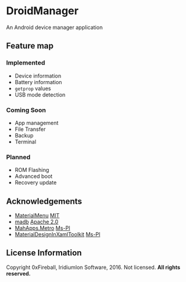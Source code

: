 # DroidManager

An Android device manager application

## Feature map

### Implemented

- Device information
- Battery information
- `getprop` values
- USB mode detection

### Coming Soon

- App management
- File Transfer
- Backup
- Terminal

### Planned

- ROM Flashing
- Advanced boot
- Recovery update

## Acknowledgements

- [MaterialMenu](https://github.com/beto-rodriguez/MaterialMenu) [MIT](https://github.com/beto-rodriguez/MaterialMenu/blob/master/LICENSE.txt)
- [madb](https://github.com/quamotion/madb) [Apache 2.0](https://github.com/quamotion/madb/blob/master/LICENSE)
- [MahApps.Metro](https://github.com/MahApps/MahApps.Metro) [Ms-Pl](https://github.com/MahApps/MahApps.Metro/blob/develop/LICENSE)
- [MaterialDesignInXamlToolkit](https://github.com/ButchersBoy/MaterialDesignInXamlToolkit) [Ms-Pl](https://github.com/ButchersBoy/MaterialDesignInXamlToolkit/blob/master/License)

## License Information

Copyright 0xFireball, IridiumIon Software, 2016.
Not licensed. **All rights reserved.**